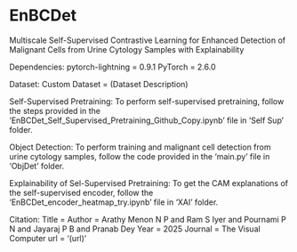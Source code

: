 # EnBCDet
Multiscale Self-Supervised Contrastive Learning for Enhanced Detection of Malignant Cells from Urine Cytology Samples with Explainability

Dependencies: 
pytorch-lightning = 0.9.1
PyTorch = 2.6.0

Dataset:
Custom Dataset = (Dataset Description)

Self-Supervised Pretraining:
To perform self-supervised pretraining, follow the steps provided in the ‘EnBCDet_Self_Supervised_Pretraining_Github_Copy.ipynb’ file in ‘Self Sup’ folder.

Object Detection:
To perform training and malignant cell detection from urine cytology samples, follow the code provided in the ‘main.py’ file in ‘ObjDet’ folder.

Explainability of Sel-Supervised Pretraining:
To get the CAM explanations of the self-supervised encoder, follow the ‘EnBCDet_encoder_heatmap_try.ipynb’ file in ‘XAI’ folder.

Citation:
Title =
Author = Arathy Menon N P and Ram S Iyer and Pournami P N and Jayaraj P B and Pranab Dey
Year = 2025
Journal = The Visual Computer 
url = ‘(url)’

